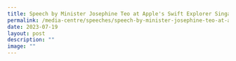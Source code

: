 ```yaml
---
title: Speech by Minister Josephine Teo at Apple's Swift Explorer Singapore
permalink: /media-centre/speeches/speech-by-minister-josephine-teo-at-apple-swift-explorer/
date: 2023-07-19
layout: post
description: ""
image: ""
---
```

